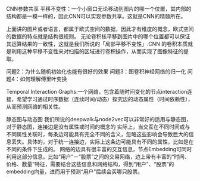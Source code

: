 CNN参数共享
平移不变性：一个小窗口无论移动到图片的哪一个位置，其内部的结构都是一模一样的，因此CNN可以实现参数共享。这就是CNN的精髓所在。

上面讲的图片或者语言，都属于欧式空间的数据，因此才有维度的概念，欧式空间的数据的特点就是结构很规则。
无论卷积核平移到图片中的哪个位置都可以保证其运算结果的一致性，这就是我们所说的「局部平移不变性」.CNN 的卷积本质就是利用这种平移不变性来对扫描的区域进行卷积操作，从而实现了图像特征的提取。




问题2：为什么随机初始化也能有很好的效果
问题3：图卷积神经网络的归一化
问题4：如何理解傅里叶变换


Temporal Interaction Graphs:一个网络，包含着随时间变化的节点interaction连接，希望学习通过时序数据（连续时间/动态）探究边的动态属性（时间依赖性），从而预测网络的相关性。

静态图与动态图
我们所说的deepwalk与node2vec可以非常好的适用与静态图，对于静态图，连接边是没有属性或时间的概念的
实际上，当交互在不同时间或与不同属性关联时，每条边可能具有完全不同的含义，忽略这些影响会导致巨大的信息丢失。具体的，对于统一连接边，实际上这条边可能具有不同的属性，比如是在不同的条件下生成的。
网络的边具有很丰富的交互信息，节点Embedding可同时利用这部分信息。比如“用户”－“股票”之间的交易网络，边上带有丰富的“时间、价格、数量”特征，需要结合这些信息和网络结构，得到“用户”、“股票”的embedding向量，进而用于预测“用户”后续会买哪只股票。




